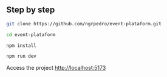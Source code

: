## Step by step

```sh
git clone https://github.com/ngrpedro/event-plataform.git
```

```sh
cd event-plataform
```

```sh
npm install
```

```sh
npm run dev
```


Access the project
[http://localhost:5173](http://localhost:5173)
